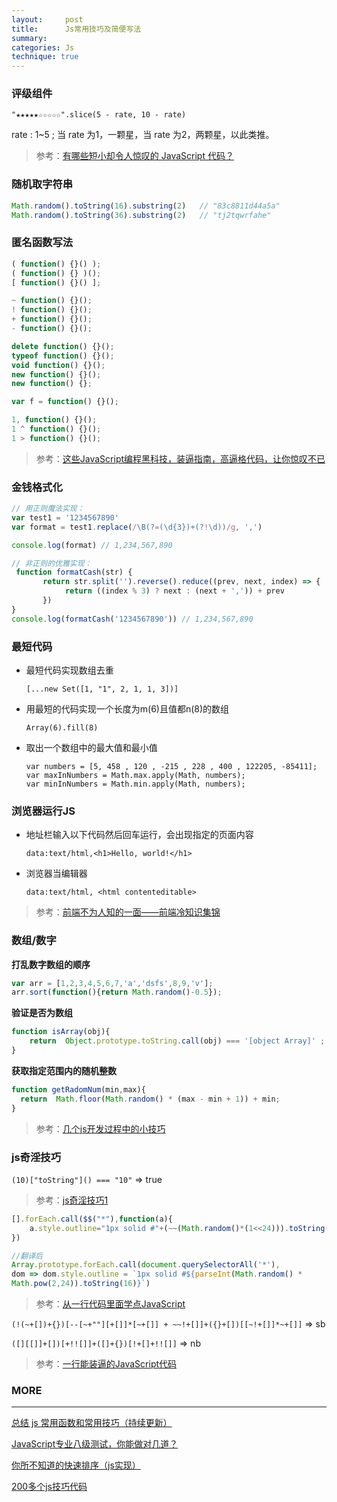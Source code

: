 ```yaml
---
layout:     post
title:      Js常用技巧及简便写法
summary: 
categories: Js
technique: true
---
```



### 评级组件

`"★★★★★☆☆☆☆☆".slice(5 - rate, 10 - rate)`

rate : 1~5 ; 当 rate 为1，一颗星，当 rate 为2，两颗星，以此类推。

> 参考：[有哪些短小却令人惊叹的 JavaScript 代码？](https://www.zhihu.com/question/46943112/answer/113583615)

### 随机取字符串

```javascript
Math.random().toString(16).substring(2)   // "83c8811d44a5a"
Math.random().toString(36).substring(2)   // "tj2tqwrfahe"
```
### 匿名函数写法

```javascript
( function() {}() );
( function() {} )();
[ function() {}() ];

~ function() {}();
! function() {}();
+ function() {}();
- function() {}();

delete function() {}();
typeof function() {}();
void function() {}();
new function() {}();
new function() {};

var f = function() {}();

1, function() {}();
1 ^ function() {}();
1 > function() {}();
```

> 参考：[这些JavaScript编程黑科技，装逼指南，高逼格代码，让你惊叹不已](https://github.com/jawil/blog/issues/24)

### 金钱格式化

```javascript
// 用正则魔法实现：
var test1 = '1234567890'
var format = test1.replace(/\B(?=(\d{3})+(?!\d))/g, ',')

console.log(format) // 1,234,567,890

// 非正则的优雅实现：
 function formatCash(str) {
       return str.split('').reverse().reduce((prev, next, index) => {
            return ((index % 3) ? next : (next + ',')) + prev
       })
}
console.log(formatCash('1234567890')) // 1,234,567,890
```

### 最短代码


- 最短代码实现数组去重 

    `[...new Set([1, "1", 2, 1, 1, 3])]`

- 用最短的代码实现一个长度为m(6)且值都n(8)的数组

    `Array(6).fill(8)`

- 取出一个数组中的最大值和最小值

    `var numbers = [5, 458 , 120 , -215 , 228 , 400 , 122205, -85411]; `   
    `var maxInNumbers = Math.max.apply(Math, numbers); `  
    `var minInNumbers = Math.min.apply(Math, numbers);`   

### 浏览器运行JS


- 地址栏输入以下代码然后回车运行，会出现指定的页面内容

    `data:text/html,<h1>Hello, world!</h1>`

- 浏览器当编辑器

    `data:text/html, <html contenteditable>`

> 参考：[前端不为人知的一面——前端冷知识集锦](https://mp.weixin.qq.com/s/uIQ0krEgYQtcyRKdni391g)

### 数组/数字

**打乱数字数组的顺序**

```javascript
var arr = [1,2,3,4,5,6,7,'a','dsfs',8,9,'v'];
arr.sort(function(){return Math.random()-0.5});
```

**验证是否为数组**

```javascript
function isArray(obj){
    return  Object.prototype.toString.call(obj) === '[object Array]' ;
}
```

**获取指定范围内的随机整数**

```javascript
function getRadomNum(min,max){
  return  Math.floor(Math.random() * (max - min + 1)) + min;
}
```

> 参考：[几个js开发过程中的小技巧](https://qianlongo.github.io/2016/03/26/%E5%87%A0%E4%B8%AAjs%E5%BC%80%E5%8F%91%E8%BF%87%E7%A8%8B%E4%B8%AD%E7%9A%84%E5%B0%8F%E6%8A%80%E5%B7%A7/#more)


### js奇淫技巧

`(10)["toString"]() === "10"`  => true

> 参考：[js奇淫技巧1](http://qylanikin.lofter.com/post/1cbb3f55_cc787c9)

 

```javascript
[].forEach.call($$("*"),function(a){
    a.style.outline="1px solid #"+(~~(Math.random()*(1<<24))).toString(16)
})

//翻译后
Array.prototype.forEach.call(document.querySelectorAll('*'), 
dom => dom.style.outline = `1px solid #${parseInt(Math.random() * 
Math.pow(2,24)).toString(16)}`)
```

> 参考：[从一行代码里面学点JavaScript](https://sdk.cn/news/3025)

 

`(!(~+[])+{})[--[~+""][+[]]*[~+[]] + ~~!+[]]+({}+[])[[~!+[]]*~+[]]`  => sb  

`([][[]]+[])[+!![]]+([]+{})[!+[]+!![]]` => nb

> 参考：[一行能装逼的JavaScript代码](http://www.jfh.com/jfperiodical/article/3224)



### MORE

***************************************** 

[总结 js 常用函数和常用技巧（持续更新）](https://juejin.im/entry/57ff58772e958a0055b0753a)

[JavaScript专业八级测试，你能做对几道？](http://ourjs.com/detail/52fb82e13bd19c4814000001)

[你所不知道的快速排序（js实现）](https://juejin.im/post/5966f57051882568b20dc3e1)

[200多个js技巧代码](http://www.cnblogs.com/ranzige/p/4211542.html)

